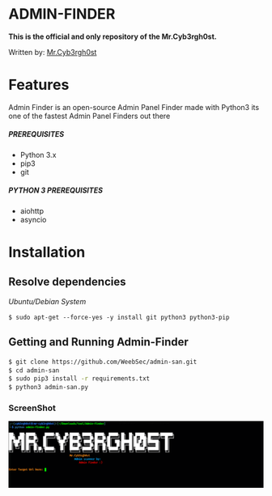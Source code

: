 # ADMIN-FINDER
**This is the official and only repository of the Mr.Cyb3rgh0st.**

Written by: [Mr.Cyb3rgh0st](https://github.com/Mr-Cyb3rgh0st)

# Features
Admin Finder is an open-source Admin Panel Finder made with Python3
its one of the fastest Admin Panel Finders out there


##### PREREQUISITES
* Python 3.x 
* pip3
* git

##### PYTHON 3 PREREQUISITES
* aiohttp
* asyncio

# Installation
## Resolve dependencies
*Ubuntu/Debian System*
```
$ sudo apt-get --force-yes -y install git python3 python3-pip
```

## Getting and Running Admin-Finder
```sh
$ git clone https://github.com/WeebSec/admin-san.git
$ cd admin-san
$ sudo pip3 install -r requirements.txt
$ python3 admin-san.py
```

### ScreenShot
![shot](https://github.com/Mr-Cyb3rgh0st/Admin-Finder/blob/main/imgs/screenshot.png)





